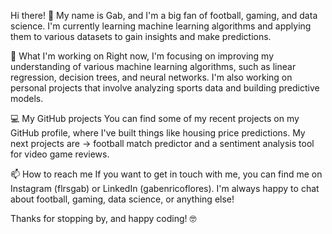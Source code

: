 Hi there! 👋
My name is Gab, and I'm a big fan of football, gaming, and data science. I'm currently learning machine learning algorithms and applying them to various datasets to gain insights and make predictions.

🚀 What I'm working on
Right now, I'm focusing on improving my understanding of various machine learning algorithms, such as linear regression, decision trees, and neural networks. I'm also working on personal projects that involve analyzing sports data and building predictive models.

💻 My GitHub projects
You can find some of my recent projects on my GitHub profile, where I've built things like housing price predictions. 
My next projects are  -> football match predictor and a sentiment analysis tool for video game reviews.

📫 How to reach me
If you want to get in touch with me, you can find me on Instagram (flrsgab) or LinkedIn (gabenricoflores). I'm always happy to chat about football, gaming, data science, or anything else!

Thanks for stopping by, and happy coding! 🤓

<!---
flrsgab/flrsgab is a ✨ special ✨ repository because its `README.md` (this file) appears on your GitHub profile.
You can click the Preview link to take a look at your changes.
--->
